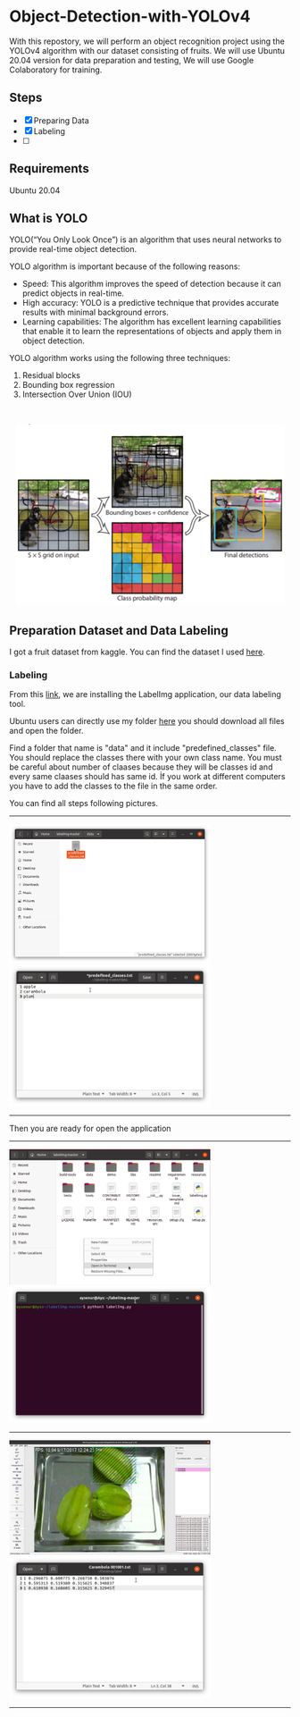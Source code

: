 # Object-Detection-with-YOLOv4
With this repostory, we will perform an object recognition project using the YOLOv4 algorithm with our dataset consisting of fruits. 
 We will use Ubuntu 20.04 version for data preparation and testing, We will use Google Colaboratory for training.
 
## Steps
- [x] Preparing Data
- [x] Labeling
- [ ] 
## Requirements
Ubuntu 20.04


## What is YOLO 
YOLO(“You Only Look Once”) is an algorithm that uses neural networks to provide real-time object detection. 

YOLO algorithm is important because of the following reasons:

- Speed: This algorithm improves the speed of detection because it can predict objects in real-time.
- High accuracy: YOLO is a predictive technique that provides accurate results with minimal background errors.
- Learning capabilities: The algorithm has excellent learning capabilities that enable it to learn the representations of objects and apply them in object detection.

YOLO algorithm works using the following three techniques:

1. Residual blocks
2. Bounding box regression
3. Intersection Over Union (IOU) 
 <br>  
 <p align="center">
  <img width="483" height="324" src="https://github.com/aysnrdurak/Object-Detection-with-YOLOv4/blob/main/images/YOLO.png">
</p>

## Preparation Dataset and Data Labeling

I got a fruit dataset from kaggle. You can find the dataset I used [here](https://www.kaggle.com/chrisfilo/fruit-recognition).

### Labeling
From this [link](https://github.com/tzutalin/labelImg), we are installing the LabelImg application, our data labeling tool.

Ubuntu users can directly use my folder [here](https://github.com/aysnrdurak/Object-Detection-with-YOLOv4/tree/main/Labelimg) you should download all files and open the folder.

Find a folder that name is "data" and it include "predefined_classes" file. You should replace the classes there with your own class name. You must be careful about number of claases because they will be classes id and every same claases should has same id. İf you work at different computers you have to add the classes to the file in the same order.

You can find all steps following pictures.

---

<img src="https://github.com/aysnrdurak/Object-Detection-with-YOLOv4/blob/main/images/predefined1.png" width="360"/> <img src="https://github.com/aysnrdurak/Object-Detection-with-YOLOv4/blob/main/images/predefined2.png" width="360"/> 

---

Then you are ready for open the application 

---

<img src="https://github.com/aysnrdurak/Object-Detection-with-YOLOv4/blob/main/images/labell.png" width="360"/> <img src="https://github.com/aysnrdurak/Object-Detection-with-YOLOv4/blob/main/images/label2.png" width="360"/> 

---
<img src="https://github.com/aysnrdurak/Object-Detection-with-YOLOv4/blob/main/images/label4.png" width="360"/> <img src="https://github.com/aysnrdurak/Object-Detection-with-YOLOv4/blob/main/images/label5.png" width="360"/> 

---



    
 

